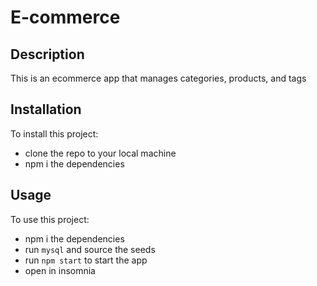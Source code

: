 # E-commerce

## Description

This is an ecommerce app that manages categories, products, and tags

## Installation

To install this project:
- clone the repo to your local machine
- npm i the dependencies

## Usage
To use this project: 
- npm i the dependencies
- run `mysql` and source the seeds
- run `npm start` to start the app 
- open in insomnia